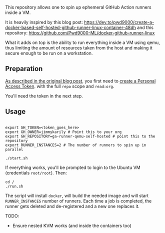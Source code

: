This repository allows one to spin up ephemeral GitHub Action runners inside
a VM.

It is heavily inspired by this blog post: https://dev.to/pwd9000/create-a-docker-based-self-hosted-github-runner-linux-container-48dh
and this repository: https://github.com/Pwd9000-ML/docker-github-runner-linux

What it adds on top is the ability to run everything inside a VM using qemu, thus
limiting the amount of resources taken from the host and making it secure enough
to be run on a workstation.

## Preparation

[As described in the original blog post](https://dev.to/pwd9000/create-a-docker-based-self-hosted-github-runner-linux-container-48dh), you first
need to [create a Personal Access Token](https://docs.github.com/en/enterprise-server@3.4/authentication/keeping-your-account-and-data-secure/creating-a-personal-access-token).
with the full `repo` scope and `read:org`.

You'll need the token in the next step.

## Usage

```

export GH_TOKEN=<token_goes_here>
export GH_OWNER=jimmykarily # Point this to your org
export GH_REPOSITORY=ga-runner-qemu-self-hosted # point this to the repository
export RUNNER_INSTANCES=2 # The number of runners to spin up in parallel

./start.sh
```

If everything works, you'll be prompted to login to the Ubuntu VM (credentials `root/root`).
Then:

```
cd /
./run.sh
```

The script will install `docker`, will build the needed image and will start `RUNNER_INSTANCES` number of runners.
Each time a job is completed, the runner gets deleted and de-registered and a new one replaces it.

TODO:

- Ensure nested KVM works (and inside the containers too)
